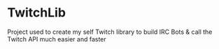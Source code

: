# TwitchLib
Project used to create my self Twitch library to build IRC Bots &amp; call the Twitch API much easier and faster
